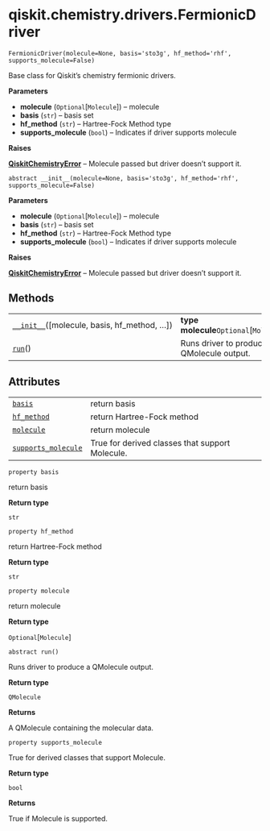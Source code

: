 # qiskit.chemistry.drivers.FermionicDriver

<span id="undefined" />

`FermionicDriver(molecule=None, basis='sto3g', hf_method='rhf', supports_molecule=False)`

Base class for Qiskit’s chemistry fermionic drivers.

**Parameters**

*   **molecule** (`Optional`\[`Molecule`]) – molecule
*   **basis** (`str`) – basis set
*   **hf\_method** (`str`) – Hartree-Fock Method type
*   **supports\_molecule** (`bool`) – Indicates if driver supports molecule

**Raises**

[**QiskitChemistryError**](qiskit.chemistry.QiskitChemistryError#qiskit.chemistry.QiskitChemistryError "qiskit.chemistry.QiskitChemistryError") – Molecule passed but driver doesn’t support it.

<span id="undefined" />

`abstract __init__(molecule=None, basis='sto3g', hf_method='rhf', supports_molecule=False)`

**Parameters**

*   **molecule** (`Optional`\[`Molecule`]) – molecule
*   **basis** (`str`) – basis set
*   **hf\_method** (`str`) – Hartree-Fock Method type
*   **supports\_molecule** (`bool`) – Indicates if driver supports molecule

**Raises**

[**QiskitChemistryError**](qiskit.chemistry.QiskitChemistryError#qiskit.chemistry.QiskitChemistryError "qiskit.chemistry.QiskitChemistryError") – Molecule passed but driver doesn’t support it.

## Methods

|                                                                                                                                                         |                                            |
| ------------------------------------------------------------------------------------------------------------------------------------------------------- | ------------------------------------------ |
| [`__init__`](#qiskit.chemistry.drivers.FermionicDriver.__init__ "qiskit.chemistry.drivers.FermionicDriver.__init__")(\[molecule, basis, hf\_method, …]) | **type molecule**`Optional`\[`Molecule`]   |
| [`run`](#qiskit.chemistry.drivers.FermionicDriver.run "qiskit.chemistry.drivers.FermionicDriver.run")()                                                 | Runs driver to produce a QMolecule output. |

## Attributes

|                                                                                                                                                 |                                                 |
| ----------------------------------------------------------------------------------------------------------------------------------------------- | ----------------------------------------------- |
| [`basis`](#qiskit.chemistry.drivers.FermionicDriver.basis "qiskit.chemistry.drivers.FermionicDriver.basis")                                     | return basis                                    |
| [`hf_method`](#qiskit.chemistry.drivers.FermionicDriver.hf_method "qiskit.chemistry.drivers.FermionicDriver.hf_method")                         | return Hartree-Fock method                      |
| [`molecule`](#qiskit.chemistry.drivers.FermionicDriver.molecule "qiskit.chemistry.drivers.FermionicDriver.molecule")                            | return molecule                                 |
| [`supports_molecule`](#qiskit.chemistry.drivers.FermionicDriver.supports_molecule "qiskit.chemistry.drivers.FermionicDriver.supports_molecule") | True for derived classes that support Molecule. |

<span id="undefined" />

`property basis`

return basis

**Return type**

`str`

<span id="undefined" />

`property hf_method`

return Hartree-Fock method

**Return type**

`str`

<span id="undefined" />

`property molecule`

return molecule

**Return type**

`Optional`\[`Molecule`]

<span id="undefined" />

`abstract run()`

Runs driver to produce a QMolecule output.

**Return type**

`QMolecule`

**Returns**

A QMolecule containing the molecular data.

<span id="undefined" />

`property supports_molecule`

True for derived classes that support Molecule.

**Return type**

`bool`

**Returns**

True if Molecule is supported.

